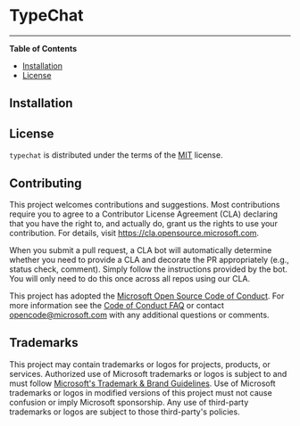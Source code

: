 # TypeChat

<!--
[![PyPI - Version](https://img.shields.io/pypi/v/typechat.svg)](https://pypi.org/project/typechat)
[![PyPI - Python Version](https://img.shields.io/pypi/pyversions/typechat.svg)](https://pypi.org/project/typechat)
-->

-----

**Table of Contents**

- [Installation](#installation)
- [License](#license)

## Installation

<!--
```console
pip install typechat
```
-->

## License

`typechat` is distributed under the terms of the [MIT](https://spdx.org/licenses/MIT.html) license.

## Contributing

This project welcomes contributions and suggestions.  Most contributions require you to agree to a
Contributor License Agreement (CLA) declaring that you have the right to, and actually do, grant us
the rights to use your contribution. For details, visit https://cla.opensource.microsoft.com.

When you submit a pull request, a CLA bot will automatically determine whether you need to provide
a CLA and decorate the PR appropriately (e.g., status check, comment). Simply follow the instructions
provided by the bot. You will only need to do this once across all repos using our CLA.

This project has adopted the [Microsoft Open Source Code of Conduct](https://opensource.microsoft.com/codeofconduct/).
For more information see the [Code of Conduct FAQ](https://opensource.microsoft.com/codeofconduct/faq/) or
contact [opencode@microsoft.com](mailto:opencode@microsoft.com) with any additional questions or comments.

## Trademarks

This project may contain trademarks or logos for projects, products, or services. Authorized use of Microsoft 
trademarks or logos is subject to and must follow 
[Microsoft's Trademark & Brand Guidelines](https://www.microsoft.com/en-us/legal/intellectualproperty/trademarks/usage/general).
Use of Microsoft trademarks or logos in modified versions of this project must not cause confusion or imply Microsoft sponsorship.
Any use of third-party trademarks or logos are subject to those third-party's policies.
